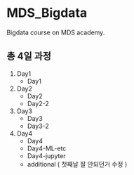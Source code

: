 # MDS_Bigdata
Bigdata course on MDS academy.

## 총 4일 과정
1. Day1
    * Day1
2. Day2
    * Day2
    * Day2-2
3. Day3
    * Day3
    * Day3-2
4. Day4
    * Day4
    * Day4-ML-etc
    * Day4-jupyter
    * additional ( 첫째날 잘 안되던거 수정 )
